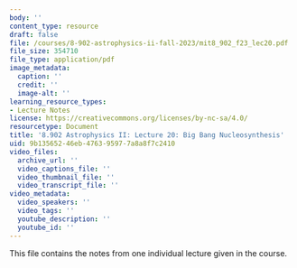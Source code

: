 ```yaml
---
body: ''
content_type: resource
draft: false
file: /courses/8-902-astrophysics-ii-fall-2023/mit8_902_f23_lec20.pdf
file_size: 354710
file_type: application/pdf
image_metadata:
  caption: ''
  credit: ''
  image-alt: ''
learning_resource_types:
- Lecture Notes
license: https://creativecommons.org/licenses/by-nc-sa/4.0/
resourcetype: Document
title: '8.902 Astrophysics II: Lecture 20: Big Bang Nucleosynthesis'
uid: 9b135652-46eb-4763-9597-7a8a8f7c2410
video_files:
  archive_url: ''
  video_captions_file: ''
  video_thumbnail_file: ''
  video_transcript_file: ''
video_metadata:
  video_speakers: ''
  video_tags: ''
  youtube_description: ''
  youtube_id: ''
---
```

This file contains the notes from one individual lecture given in the course.